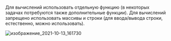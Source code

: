 Для вычислений использовать отдельную функцию (в некоторых задачах потребуются также дополнительные функции). Для вычислений запрещено использовать массивы и строки (для ввода/вывода строки, естественно, можно использовать).

![изображение_2021-10-13_161730](https://user-images.githubusercontent.com/90501362/137140231-50b17b98-3988-4706-a710-92a58ca3854b.png)

